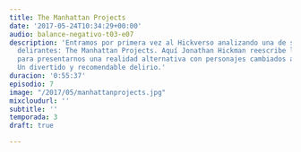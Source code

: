 ```yaml
---
title: The Manhattan Projects
date: '2017-05-24T10:34:29+00:00'
audio: balance-negativo-t03-e07
description: 'Entramos por primera vez al Hickverso analizando una de sus obras más
  delirantes: The Manhattan Projects. Aquí Jonathan Hickman reescribe la Historia
  para presentarnos una realidad alternativa con personajes cambiados a cómo los conocemos.
  Un divertido y recomendable delirio.'
duracion: '0:55:37'
episodio: 7
image: "/2017/05/manhattanprojects.jpg"
mixcloudurl: ''
subtitle: ''
temporada: 3
draft: true

---
```

